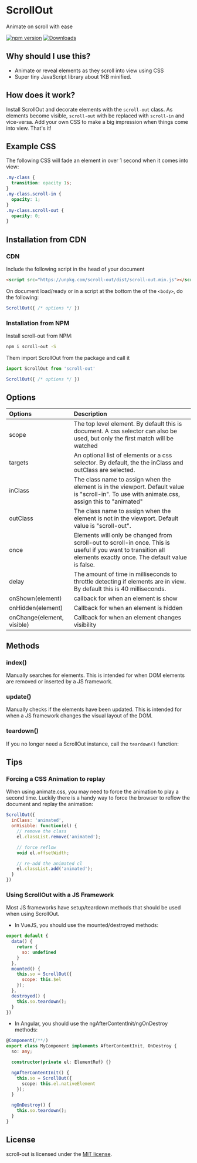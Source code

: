 # ScrollOut

Animate on scroll with ease


[![npm version](https://badge.fury.io/js/scroll-out.svg)](https://badge.fury.io/js/scroll-out) [![Downloads](https://img.shields.io/npm/dm/scroll-out.svg)](https://www.npmjs.com/package/scroll-out)

## Why should I use this?
- Animate or reveal elements as they scroll into view using CSS
- Super tiny JavaScript library about 1KB minified.

## How does it work?

Install ScrollOut and decorate elements with the ```scroll-out``` class.  As elements become visible, ```scroll-out``` with be replaced with ```scroll-in``` and vice-versa.  Add your own CSS to make a big impression when things come into view.  That's it!

## Example CSS
The following CSS will fade an element in over 1 second when it comes into view:
```css
.my-class {
  transition: opacity 1s;
}
.my-class.scroll-in {
  opacity: 1;
}
.my-class.scroll-out {
  opacity: 0;
}
```

## Installation from CDN

### CDN
Include the following script in the head of your document
```html
<script src="https://unpkg.com/scroll-out/dist/scroll-out.min.js"></script>
```
On document load/ready or in a script at the bottom the of the ```<body>```, do the following:

```js
ScrollOut({ /* options */ })
```

### Installation from NPM

Install scroll-out from NPM:
```bash
npm i scroll-out -S
```

Them import ScrollOut from the package and call it

```js
import ScrollOut from 'scroll-out'

ScrollOut({ /* options */ })
```

## Options
|Options|Description|
|:-|:-|
|scope|The top level element.  By default this is document. A css selector can also be used, but only the first match will be watched|
|targets|An optional list of elements or a css selector.  By default, the the inClass and outClass are selected.|
|inClass|The class name to assign when the element is in the viewport.  Default value is "scroll-in". To use with animate.css, assign this to "animated"|
|outClass|The class name to assign when the element is not in the viewport.  Default value is "scroll-out".|
|once|Elements will only be changed from scroll-out to scroll-in once.  This is useful if you want to transition all elements exactly once.  The default value is false.|
|delay|The amount of time in milliseconds to throttle detecting if elements are in view. By default this is 40 milliseconds.| 
|onShown(element)|callback for when an element is show|
|onHidden(element)|Callback for when an element is hidden|
|onChange(element, visible)|Callback for when an element changes visibility|

## Methods

### index()
Manually searches for elements.  This is intended for when DOM elements are removed or inserted by a JS framework.

### update()
Manually checks if the elements have been updated.  This is intended for when a JS framework changes the visual layout of the DOM.

### teardown()
If you no longer need a ScrollOut instance, call the ```teardown()``` function:


## Tips

### Forcing a CSS Animation to replay
When using animate.css, you may need to force the animation to play a second time.  Luckily there is a handy way to force the browser to reflow the document and replay the animation:

```js
ScrollOut({
  inClass: 'animated',
  onVisible: function(el) {
    // remove the class
    el.classList.remove('animated');

    // force reflow
    void el.offsetWidth;

    // re-add the animated cl
    el.classList.add('animated');
  }
})
```

### Using ScrollOut with a JS Framework
Most JS frameworks have setup/teardown methods that should be used when using ScrollOut.

- In VueJS, you should use the mounted/destroyed methods:
```js
export default {
  data() {
    return {
      so: undefined
    }
  },
  mounted() {
    this.so = ScrollOut({
      scope: this.$el
    });
  },
  destroyed() {
    this.so.teardown();
  }
})
```

- In Angular, you should use the ngAfterContentInit/ngOnDestroy methods:
```ts
@Component(/**/)
export class MyComponent implements AfterContentInit, OnDestroy {
  so: any;

  constructor(private el: ElementRef) {}

  ngAfterContentInit() {
    this.so = ScrollOut({
      scope: this.el.nativeElement
    });
  }

  ngOnDestroy() {
    this.so.teardown();
  }
}
```

## License

scroll-out is licensed under the [MIT license](http://opensource.org/licenses/MIT).